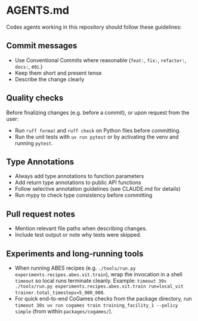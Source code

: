 # AGENTS.md

Codex agents working in this repository should follow these guidelines:

## Commit messages

- Use Conventional Commits where reasonable (`feat:`, `fix:`, `refactor:`, `docs:`, etc.)
- Keep them short and present tense
- Describe the change clearly

## Quality checks

Before finalizing changes (e.g. before a commit), or upon request from the user:

- Run `ruff format` and `ruff check` on Python files before committing.
- Run the unit tests with `uv run pytest` or by activating the venv and running `pytest`.

## Type Annotations

- Always add type annotations to function parameters
- Add return type annotations to public API functions
- Follow selective annotation guidelines (see CLAUDE.md for details)
- Run mypy to check type consistency before committing

## Pull request notes

- Mention relevant file paths when describing changes.
- Include test output or note why tests were skipped.

## Experiments and long-running tools

- When running ABES recipes (e.g. `./tools/run.py experiments.recipes.abes.vit.train`), wrap the invocation in a shell `timeout` so local runs terminate cleanly. Example: `timeout 30s ./tools/run.py experiments.recipes.abes.vit.train run=local_vit trainer.total_timesteps=5_000_000`.
- For quick end-to-end CoGames checks from the package directory, run `timeout 30s uv run cogames train training_facility_1 --policy simple` (from within `packages/cogames/`).
